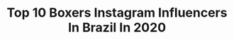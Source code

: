 ---
title: Top 10 Boxers Instagram Influencers In Brazil In 2020
description: >-
  Find top boxers Instagram influencers in Brazil in 2020. Most popular hashtags: #quarentena #cutepatas5 #covid19 #petlicias3.
platform: Instagram
profiles:
  - username: "monica_lagares"
    fullname: >-
      Monica C Lagares 🇧🇷
    location: "Brazil"
    followers: 8037
    engagement: 617
    commentsToLikes: 0.116762
    id: ckap8kd3dopjh0i78yzdyiikz
    verified: false
    hashtags: "#filhos, #cabelo, #augustocury, #trabaho"
  - username: "boxerboris_"
    fullname: >-
      Boris🐾Itaúna/MG ⭐04/11/15🇧🇷
    location: "Brazil"
    followers: 12712
    engagement: 865
    commentsToLikes: 0.184999
    id: ck9we27ufi9kq0j78sqkxef6j
    verified: false
    hashtags: "#ecpet2104, #cachorrosfofos, #millapetvip, #cookiebuccs3"
  - username: "peleantoniobb"
    fullname: >-
      Pelé Antônio 🐾
    location: "Brazil"
    followers: 6104
    engagement: 776
    commentsToLikes: 0.325726
    id: ck9hbmfkahhoq0j784clte7us
    verified: false
    hashtags: "#quatropatas, #3anos, #praias, #pets"
  - username: "jonatanoliveira1989"
    fullname: >-
      Jonatan “Maloqueiro"
    location: "Brazil"
    followers: 5085
    engagement: 484
    commentsToLikes: 0.022578
    id: ck5hf7mdiw6cf0i11e9qqgkbl
    verified: false
    hashtags: "#resili, #dartreinamento, #nakmuay, #repost"
  - username: "diariodeumtrio"
    fullname: >-
      Max,Sophie e Lucy 🐶
    location: "Brazil"
    followers: 10138
    engagement: 663
    commentsToLikes: 0.109415
    id: ck8t9uv2ppfwi0j78my50kbdl
    verified: false
    hashtags: "#amepatas0204, #amepatas2904, #maxsophielucy, #amepatas0505"
  - username: "daniel_araujofg"
    fullname: >-
      DANIEL ARAÚJO 🇧🇷
    location: "Brazil"
    followers: 2505
    engagement: 1440
    commentsToLikes: 0.117182
    id: ck5qac7cpfmxq0i11rftsgxbt
    verified: false
    hashtags: "#familia, #winner, #campeao, #proboxing"
  - username: "josecarlosmalato"
    fullname: >-
      josecarlosmalato
    location: "Brazil"
    followers: 46411
    engagement: 173
    commentsToLikes: 0.055933
    id: ck5zva5ql3uhg0i14b5fin58z
    verified: true
    hashtags: "#pesamentospandemicos, #amoresdopai, #sinatra, #quarentena"
  - username: "patrickteixeiraboxing"
    fullname: >-
      Patrick Teixeira
    location: "Brazil"
    followers: 12217
    engagement: 666
    commentsToLikes: 0.027802
    id: ck5pxyahktg7i0i11kjgaj1vp
    verified: true
    hashtags: "#wbokocovid19, #worldchampion, #brasil, #fiqueemcasa"
  - username: "proper_alpha_boxers"
    fullname: >-
      Proper Alpha Boxers
    location: "Brazil"
    followers: 54900
    engagement: 127
    commentsToLikes: 0.007880
    id: ck136r2p37ubj0i19n17d6913
    verified: false
    hashtags: "#coronaout, #thebeagleworld, #beaglelove, #beaglelover"
  - username: "rogertfranco"
    fullname: >-
      Roger Franco
    location: "Brazil"
    followers: 8084
    engagement: 1182
    commentsToLikes: 0.047150
    id: ck5byspnnprp40i11yh54m389
    verified: false
    hashtags: "#bodypositivity, #circuitx, #untiltomorrow, #circuitfestival"
---